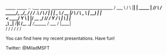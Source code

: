    _____    _____  .__.__              .___ _____    _______________________________
  / ___ \  /     \ |__|  | _____     __| _//     \  /   _____/\_   _____/\__    ___/
 / / ._\ \/  \ /  \|  |  | \__  \   / __ |/  \ /  \ \_____  \  |    __)    |    |   
<  \_____/    Y    \  |  |__/ __ \_/ /_/ /    Y    \/        \ |     \     |    |   
 \_____\ \____|__  /__|____(____  /\____ \____|__  /_______  / \___  /     |____|   
                 \/             \/      \/       \/        \/      \/               
                                                                                    
You can find here my recent presentations. Have fun!

Twitter: @MiladMSFT
